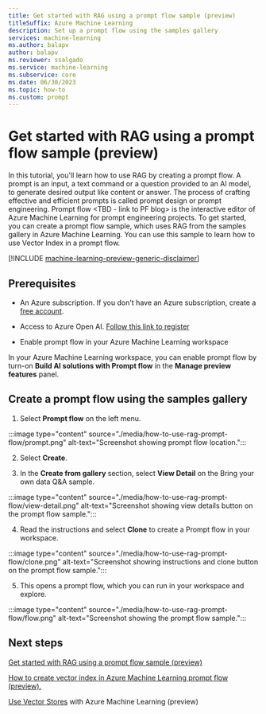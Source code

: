 ```yaml
---
title: Get started with RAG using a prompt flow sample (preview)
titleSuffix: Azure Machine Learning
description: Set up a prompt flow using the samples gallery
services: machine-learning
ms.author: balapv
author: balapv
ms.reviewer: ssalgado
ms.service: machine-learning
ms.subservice: core
ms.date: 06/30/2023
ms.topic: how-to
ms.custom: prompt
---
```


# Get started with RAG using a prompt flow sample (preview)

In this tutorial, you'll learn how to use RAG by creating a prompt flow. A prompt is an input, a text command or a question provided to an AI model, to generate desired output like content or answer. The process of crafting effective and efficient prompts is called prompt design or prompt engineering. Prompt flow <TBD - link to PF blog> is the interactive editor of Azure Machine Learning for prompt engineering projects. To get started, you can create a prompt flow sample, which uses RAG from the samples gallery in Azure Machine Learning. You can use this sample to learn how to use Vector Index in a prompt flow. 

[!INCLUDE [machine-learning-preview-generic-disclaimer](../../includes/machine-learning-preview-generic-disclaimer.md)]


## Prerequisites

* An Azure subscription. If you don't have an Azure subscription, create a [free account](https://azure.microsoft.com/free/).

* Access to Azure Open AI. [Follow this link to register](https://learn.microsoft.com/legal/cognitive-services/openai/limited-access#registration-process)

* Enable prompt flow in your Azure Machine Learning workspace

In your Azure Machine Learning workspace, you can enable prompt flow by turn-on **Build AI solutions with Prompt flow** in the **Manage preview features** panel.


## Create a prompt flow using the samples gallery

1.  Select **Prompt flow** on the left menu.

:::image type="content" source="./media/how-to-use-rag-prompt-flow/prompt.png" alt-text="Screenshot showing prompt flow location.":::

2.  Select **Create**.

3. In the **Create from gallery** section, select **View Detail** on the Bring your own data Q&A sample.

:::image type="content" source="./media/how-to-use-rag-prompt-flow/view-detail.png" alt-text="Screenshot showing view details button on the prompt flow sample.":::

4. Read the instructions and select **Clone** to create a Prompt flow in your workspace.

:::image type="content" source="./media/how-to-use-rag-prompt-flow/clone.png" alt-text="Screenshot showing instructions and clone button on the prompt flow sample.":::

5. This opens a prompt flow, which you can run in your workspace and explore.

:::image type="content" source="./media/how-to-use-rag-prompt-flow/flow.png" alt-text="Screenshot showing the prompt flow sample.":::


## Next steps

[Get started with RAG using a prompt flow sample (preview)](how-to-use-pipelines-prompt-flow.md)

[How to create vector index in Azure Machine Learning prompt flow (preview).](how-to-create-vector-index.md)

[Use Vector Stores](concept-vector-stores.md) with Azure Machine Learning (preview)
